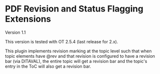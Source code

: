 PDF Revision and Status Flagging Extensions
===========================================

Version 1.1

This version is tested with OT 2.5.4 (last release for 2.x). 

This plugin implements revision marking at the topic level such that when topic elements have @rev and that revision is configured to have a revision bar (via DITAVAL), the entire topic will get a revision bar and the topic's entry in the ToC will also get a revision bar.




